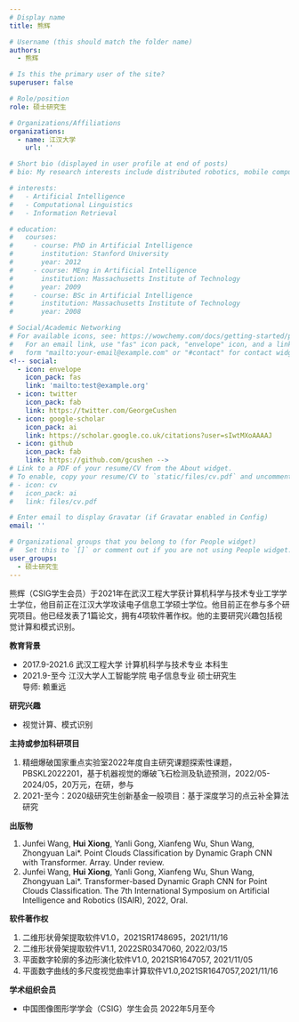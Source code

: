 ```yaml
---
# Display name
title: 熊辉

# Username (this should match the folder name)
authors:
  - 熊辉

# Is this the primary user of the site?
superuser: false

# Role/position
role: 硕士研究生

# Organizations/Affiliations
organizations:
  - name: 江汉大学
    url: ''

# Short bio (displayed in user profile at end of posts)
# bio: My research interests include distributed robotics, mobile computing and programmable matter.

# interests:
#   - Artificial Intelligence
#   - Computational Linguistics
#   - Information Retrieval

# education:
#   courses:
#     - course: PhD in Artificial Intelligence
#       institution: Stanford University
#       year: 2012
#     - course: MEng in Artificial Intelligence
#       institution: Massachusetts Institute of Technology
#       year: 2009
#     - course: BSc in Artificial Intelligence
#       institution: Massachusetts Institute of Technology
#       year: 2008

# Social/Academic Networking
# For available icons, see: https://wowchemy.com/docs/getting-started/page-builder/#icons
#   For an email link, use "fas" icon pack, "envelope" icon, and a link in the
#   form "mailto:your-email@example.com" or "#contact" for contact widget.
<!-- social:
  - icon: envelope
    icon_pack: fas
    link: 'mailto:test@example.org'
  - icon: twitter
    icon_pack: fab
    link: https://twitter.com/GeorgeCushen
  - icon: google-scholar
    icon_pack: ai
    link: https://scholar.google.co.uk/citations?user=sIwtMXoAAAAJ
  - icon: github
    icon_pack: fab
    link: https://github.com/gcushen -->
# Link to a PDF of your resume/CV from the About widget.
# To enable, copy your resume/CV to `static/files/cv.pdf` and uncomment the lines below.
# - icon: cv
#   icon_pack: ai
#   link: files/cv.pdf

# Enter email to display Gravatar (if Gravatar enabled in Config)
email: ''

# Organizational groups that you belong to (for People widget)
#   Set this to `[]` or comment out if you are not using People widget.
user_groups:
  - 硕士研究生
---
```


熊辉（CSIG学生会员）于2021年在武汉工程大学获计算机科学与技术专业工学学士学位，他目前正在江汉大学攻读电子信息工学硕士学位。他目前正在参与多个研究项目。他已经发表了1篇论文，拥有4项软件著作权。他的主要研究兴趣包括视觉计算和模式识别。

**教育背景**
 - 2017.9-2021.6 武汉工程大学 计算机科学与技术专业 本科生
 - 2021.9-至今 江汉大学人工智能学院 电子信息专业 硕士研究生
<br>            导师: 赖重远

**研究兴趣**

 - 视觉计算、模式识别

**主持或参加科研项目**
 1. 精细爆破国家重点实验室2022年度自主研究课题探索性课题，PBSKL2022201，基于机器视觉的爆破飞石检测及轨迹预测，2022/05-2024/05，20万元，在研，参与
 2. 2021-至今：2020级研究生创新基金一般项目：基于深度学习的点云补全算法研究


**出版物**

 1.	Junfei Wang, **Hui Xiong**, Yanli Gong, Xianfeng Wu, Shun Wang, Zhongyuan Lai*. Point Clouds Classification by Dynamic Graph CNN with Transformer. Array. Under review.
 2.	Junfei Wang, **Hui Xiong**, Yanli Gong, Xianfeng Wu, Shun Wang, Zhongyuan Lai*. Transformer-based Dynamic Graph CNN for Point Clouds Classification. The 7th International Symposium on Artificial Intelligence and Robotics (ISAIR), 2022, Oral.


**软件著作权**

 1.	二维形状骨架提取软件V1.0，2021SR1748695，2021/11/16
 2.	二维形状骨架提取软件V1.1, 2022SR0347060, 2022/03/15
 3.	平面数字轮廓的多边形演化软件V1.0, 2021SR1647057, 2021/11/05
 4.	平面数字曲线的多尺度视觉曲率计算软件V1.0,2021SR1647057,2021/11/16


**学术组织会员**
 - 中国图像图形学学会（CSIG）学生会员 2022年5月至今



